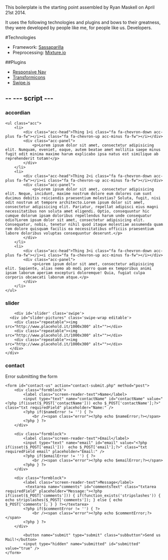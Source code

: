This boilerplate is the starting point assembled by Ryan Maskell on April 21st 2014.

It uses the following technologies and plugins and bows to their greatness, they were developed by people like me, for people like us. Developers.

#Technologies

+ Framework: [Sassaparilla](http://sass.fffunction.co)
+ Preprocessing: [Mixture.io](http://mixture.io)

##Plugins

+ [Responsive Nav](http://www.responsive-nav.com)
+ [Transformicons](http://sarasoueidan.com/blog/navicon-transformicons/)
+ [Swipe.js](http://www.swipejs.com)

--
--- script ---
--

<script type="text/javascript">
			var navigation = responsiveNav(".nav-collapse", {
			customToggle: "#nav-toggle"
		});

		var elem = document.getElementById('slider');
		
		window.mySwipe = Swipe(elem, {
		  	auto: 6000,
		});
</script>

### accordian

<script src="_/js/responsive-accordion.min.js"></script>

	<ul class="acc">
		<li>
			<div class="acc-head">Thing 1<i class="fa fa-chevron-down acc-plus fa-fw"></i><i class="fa fa-chevron-up acc-minus fa-fw"></i></div>
			<div class="acc-panel">
				<p>Lorem ipsum dolor sit amet, consectetur adipisicing elit. Numquam, eveniet, eaque, autem beatae amet mollitia saepe minus fugit odit minima maxime harum explicabo ipsa natus est similique ab reprehenderit totam!</p>
			</div>
		</li>
		<li>
			<div class="acc-head">Thing 2<i class="fa fa-chevron-down acc-plus fa-fw"></i><i class="fa fa-chevron-up acc-minus fa-fw"></i></div>
			<div class="acc-panel">
				<p>Lorem ipsum dolor sit amet, consectetur adipisicing elit. Neque, incidunt, maxime nostrum dolore eum dolores cum sunt ducimus debitis reiciendis praesentium molestias? Soluta, fugit, nisi odit nostrum at tempore architecto.Lorem ipsum dolor sit amet, consectetur adipisicing elit. Pariatur, repellat adipisci eius magni necessitatibus non soluta amet eligendi. Optio, consequuntur hic cumque dolorum ipsam doloribus repellendus harum unde consequatur odio?Lorem ipsum dolor sit amet, consectetur adipisicing elit. Consequatur, nobis, tenetur nihil quod itaque molestiae assumenda quam rem dolore quisquam facilis ea necessitatibus officiis praesentium labore doloribus voluptas consequuntur deserunt.</p>
			</div>
		</li>
		<li>
			<div class="acc-head">Thing 3<i class="fa fa-chevron-down acc-plus fa-fw"></i><i class="fa fa-chevron-up acc-minus fa-fw"></i></div>
			<div class="acc-panel">
				<p>Lorem ipsum dolor sit amet, consectetur adipisicing elit. Sapiente, alias nemo ab modi porro quam ex temporibus animi ipsam laborum aperiam excepturi doloremque! Quia, fugiat culpa corporis obcaecati laborum atque.</p>
			</div>
		</li>
	</ul>


### slider

<script src="_/js/swipe.min.js"></script>
<script type="text/javascript">
		
		var elem = document.getElementById('slider');
		
		window.mySwipe = Swipe(elem, {
		  	auto: 6000,
		});

</script>

		<div id='slider' class='swipe'>
	  <div id="slider-pictures" class='swipe-wrap editable'>
	    <div class="repeatable"><img src="http://www.placehold.it/1000x300" alt=""></div>
	    <div class="repeatable"><img src="http://www.placehold.it/1000x300" alt=""></div>
	    <div class="repeatable"><img src="http://www.placehold.it/1000x300" alt=""></div>
	  </div>
	</div>

### contact

<script type="text/javascript">
		<!--//--><![CDATA[//><!--
		$(document).ready(function() {
		$('form#contact-us').submit(function() {
		  $('form#contact-us .error').remove();
		  var hasError = false;
		  $('.requiredField').each(function() {
		    if($.trim($(this).val()) == '') {
		      var labelText = $(this).prev('label').text();
		      $(this).parent().append('<span style="display: block;" class="error">You forgot to enter your '+labelText+'.</span>');
		      $(this).addClass('inputError');
		      hasError = true;
		    } else if($(this).hasClass('email')) {
		      var emailReg = /^([\w-\.]+@([\w-]+\.)+[\w-]{2,4})?$/;
		      if(!emailReg.test($.trim($(this).val()))) {
		        var labelText = $(this).prev('label').text();
		        $(this).parent().append('<span class="error">Sorry! You\'ve entered an invalid '+labelText+'.</span>');
		        $(this).addClass('inputError');
		        hasError = true;
		      }
		    }
		  });
		  if(!hasError) {
		    var formInput = $(this).serialize();
		    $.post($(this).attr('action'),formInput, function(data){
		      $('form#contact-us').slideUp("fast", function() {          
		        $(this).before('<p>Thanks for the message! We\'ll get back to you as soon as we can.</p>');
		      });
		    });
		  }
		  
		  return false; 
		});
		});
		//-->!]]>
</script>

<div class="row" id="contact">
	<?php if(isset($hasError) || isset($captchaError) ) { ?>
        <p class="alert">Error submitting the form</p>
    <?php } ?>

	<form id="contact-us" action="contact-submit.php" method="post">
		<div class="formblock">
			<label class="screen-reader-text">Name</label>
			<input type="text" name="contactName" id="contactName" value="<?php if(isset($_POST['contactName'])) echo $_POST['contactName'];?>" class="txt requiredField" placeholder="Name:" />
			<?php if($nameError != '') { ?>
				<br /><span class="error"><?php echo $nameError;?></span> 
			<?php } ?>
		</div>
        
		<div class="formblock">
			<label class="screen-reader-text">Email</label>
			<input type="text" name="email" id="email" value="<?php if(isset($_POST['email']))  echo $_POST['email'];?>" class="txt requiredField email" placeholder="Email:" />
			<?php if($emailError != '') { ?>
				<br /><span class="error"><?php echo $emailError;?></span>
			<?php } ?>
		</div>
        
		<div class="formblock">
			<label class="screen-reader-text">Message</label>
			 <textarea name="comments" id="commentsText" class="txtarea requiredField" placeholder="Message:"><?php if(isset($_POST['comments'])) { if(function_exists('stripslashes')) { echo stripslashes($_POST['comments']); } else { echo $_POST['comments']; } } ?></textarea>
			<?php if($commentError != '') { ?>
				<br /><span class="error"><?php echo $commentError;?></span> 
			<?php } ?>
		</div>
        
			<button name="submit" type="submit" class="subbutton">Send us Mail!</button>
			<input type="hidden" name="submitted" id="submitted" value="true" />
	</form>			
</div>